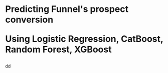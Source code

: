 <h1>Predicting Funnel's prospect conversion<p>Using Logistic Regression, CatBoost, Random Forest, XGBoost</p></h1>
dd
